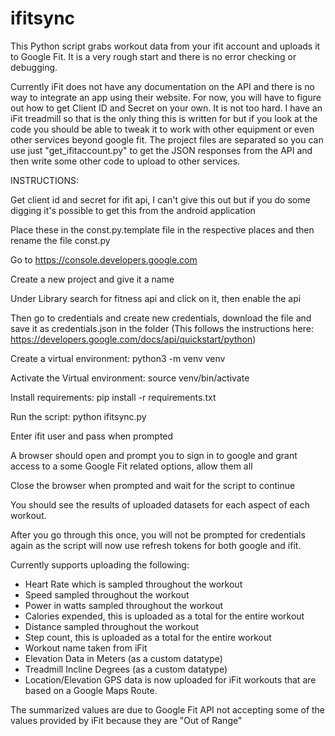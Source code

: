 # ifitsync
This Python script grabs workout data from your ifit account and uploads it to Google Fit. It is a very rough start and there is no error checking or debugging.

Currently iFit does not have any documentation on the API and there is no way to integrate an app using their website. For now, you will have to figure out how to get Client ID and Secret on your own. It is not too hard. I have an iFit treadmill so that is the only thing this is written for but if you look at the code you should be able to tweak it to work with other equipment or even other services beyond google fit.
The project files are separated so you can use just "get_ifitaccount.py" to get the JSON responses from the API and then write some other code to upload to other services.

INSTRUCTIONS:

Get client id and secret for ifit api, I can't give this out but if you do some digging it's possible to get this from the android application

Place these in the const.py.template file in the respective places and then rename the file const.py

Go to https://console.developers.google.com

Create a new project and give it a name

Under Library search for fitness api and click on it, then enable the api

Then go to credentials and create new credentials, download the file and save it as credentials.json in the folder
(This follows the instructions here: https://developers.google.com/docs/api/quickstart/python)

Create a virtual environment: python3 -m venv venv

Activate the Virtual environment: source venv/bin/activate

Install requirements: pip install -r requirements.txt

Run the script: python ifitsync.py

Enter ifit user and pass when prompted

A browser should open and prompt you to sign in to google and grant access to a some Google Fit related options, allow them all

Close the browser when prompted and wait for the script to continue

You should see the results of uploaded datasets for each aspect of each workout.

After you go through this once, you will not be prompted for credentials again as the script will now use refresh tokens for both google and ifit.

Currently supports uploading the following:
- Heart Rate which is sampled throughout the workout
- Speed sampled throughout the workout
- Power in watts sampled throughout the workout
- Calories expended, this is uploaded as a total for the entire workout
- Distance sampled throughout the workout
- Step count, this is uploaded as a total for the entire workout
- Workout name taken from iFit
- Elevation Data in Meters (as a custom datatype)
- Treadmill Incline Degrees (as a custom datatype)
- Location/Elevation GPS data is now uploaded for iFit workouts that are based on a Google Maps Route.

The summarized values are due to Google Fit API not accepting some of the values provided by iFit because they are "Out of Range"
